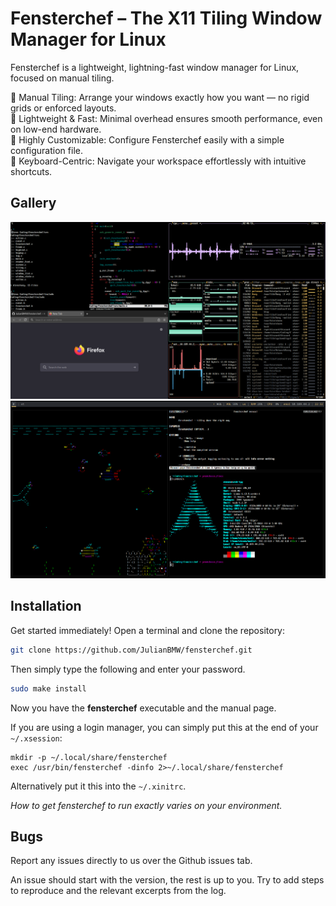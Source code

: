 # Fensterchef – The X11 Tiling Window Manager for Linux

Fensterchef is a lightweight, lightning-fast window manager for Linux, focused on manual tiling.

🔹 Manual Tiling: Arrange your windows exactly how you want — no rigid grids or enforced layouts. </br>
🔹 Lightweight & Fast: Minimal overhead ensures smooth performance, even on low-end hardware. </br>
🔹 Highly Customizable: Configure Fensterchef easily with a simple configuration file. </br>
🔹 Keyboard-Centric: Navigate your workspace effortlessly with intuitive shortcuts. </br>

## Gallery

![fensterchef](./images/fensterchef.png)
![fensterchef](./images/fensterchef2.png)

## Installation

Get started immediately! Open a terminal and clone the repository:
```sh
git clone https://github.com/JulianBMW/fensterchef.git
```
Then simply type the following and enter your password.
```sh
sudo make install
```

Now you have the **fensterchef** executable and the manual page.

If you are using a login manager, you can simply put this at the end of your `~/.xsession`:
```
mkdir -p ~/.local/share/fensterchef
exec /usr/bin/fensterchef -dinfo 2>~/.local/share/fensterchef
```
Alternatively put it this into the `~/.xinitrc`.

*How to get fensterchef to run exactly varies on your environment.*

## Bugs

Report any issues directly to us over the Github issues tab.

An issue should start with the version, the rest is up to you. Try to add steps
to reproduce and the relevant excerpts from the log.
